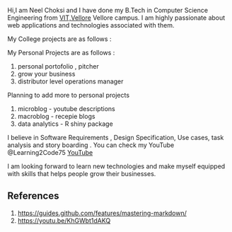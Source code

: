 Hi,I am Neel Choksi and I have done my B.Tech in Computer Science Engineering from [VIT,Vellore](https://vit.ac.in/) Vellore campus. I am highly passionate about web applications and technologies associated with them.

My College projects are as follows :
 


My Personal Projects are as follows : 

1. personal portofolio , pitcher
2. grow your business
3. distributor level operations manager

Planning to add more to personal projects
1. microblog - youtube descriptions
2. macroblog - recepie blogs
3. data analytics - R shiny package


I believe in Software Requirements , Design Specification, Use cases, task analysis and story boarding . You can check my YouTube @Learning2Code75 [YouTube](https://www.youtube.com/channel/UCekXweHVy0JQIiVNt_iWTSQ)


I am looking forward to learn new technologies and make myself equipped with skills that helps people grow their businesses.

## References 
1. https://guides.github.com/features/mastering-markdown/
2. https://youtu.be/KhGWbt1dAKQ